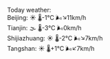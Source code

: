 Today weather:  
Beijing: ☀️ 🌡️-1°C 🌬️↘11km/h  
Tianjin: 🌫  🌡️-3°C 🌬️0km/h  
Shijiazhuang: ☀️ 🌡️-2°C 🌬️↘7km/h  
Tangshan: ☀️ 🌡️+1°C 🌬️↙7km/h  
